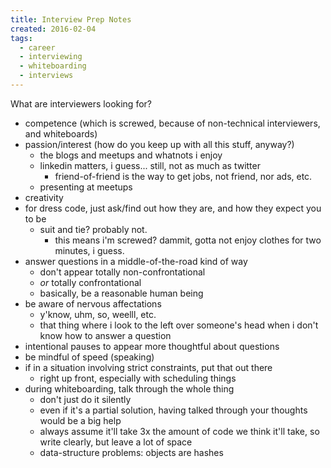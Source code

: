```yaml
---
title: Interview Prep Notes
created: 2016-02-04
tags:
  - career
  - interviewing
  - whiteboarding
  - interviews
---
```


What are interviewers looking for?

* competence (which is screwed, because of non-technical interviewers, and whiteboards)
* passion/interest (how do you keep up with all this stuff, anyway?)
    * the blogs and meetups and whatnots i enjoy
    * linkedin matters, i guess... still, not as much as twitter
        * friend-of-friend is the way to get jobs, not friend, nor ads, etc.
    * presenting at meetups
* creativity
* for dress code, just ask/find out how they are, and how they expect you to be
    * suit and tie? probably not.
        * this means i'm screwed? dammit, gotta not enjoy clothes for two minutes, i guess.
* answer questions in a middle-of-the-road kind of way
    * don't appear totally non-confrontational
    * _or_ totally confrontational
    * basically, be a reasonable human being
* be aware of nervous affectations
    * y'know, uhm, so, weelll, etc.
    * that thing where i look to the left over someone's head when i don't know how to answer a question
* intentional pauses to appear more thoughtful about questions
* be mindful of speed (speaking)
* if in a situation involving strict constraints, put that out there
    * right up front, especially with scheduling things
* during whiteboarding, talk through the whole thing
    * don't just do it silently
    * even if it's a partial solution, having talked through your thoughts would be a big help
    * always assume it'll take 3x the amount of code we think it'll take, so write clearly, but leave a lot of space
    * data-structure problems: objects are hashes
